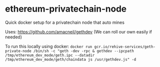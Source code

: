 # ethereum-privatechain-node
Quick docker setup for a privatechain node that auto mines

Uses: https://github.com/amacneil/gethdev (We can roll our own easily if needed)

To run this locally using docker: `docker run gcr.io/rehive-services/geth-private-node /bin/sh -c "geth -dev -rpc & gethdev --ipcpath /tmp/ethereum_dev_mode/geth.ipc --datadir /tmp/ethereum_dev_mode/geth/chaindata js /usr/gethdev.js" -d`
